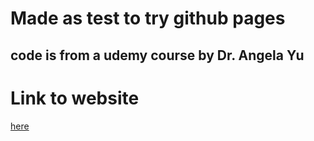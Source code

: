 # Made as test to try github pages
## code is from a udemy course by Dr. Angela Yu
# Link to website
[here]()